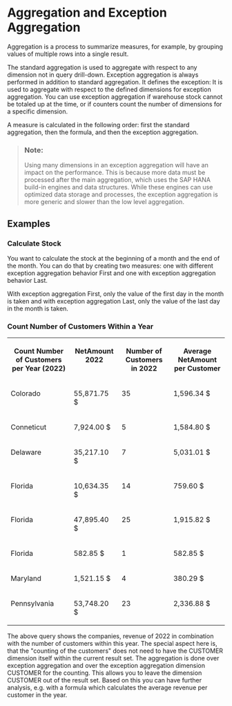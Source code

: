 <!-- loio88ca394d455642ccbdd3102298de7959 -->

# Aggregation and Exception Aggregation

Aggregation is a process to summarize measures, for example, by grouping values of multiple rows into a single result.

The standard aggregation is used to aggregate with respect to any dimension not in query drill-down. Exception aggregation is always performed in addition to standard aggregation. It defines the exception: It is used to aggregate with respect to the defined dimensions for exception aggregation. You can use exception aggregation if warehouse stock cannot be totaled up at the time, or if counters count the number of dimensions for a specific dimension.

A measure is calculated in the following order: first the standard aggregation, then the formula, and then the exception aggregation.

> ### Note:  
> Using many dimensions in an exception aggregation will have an impact on the performance. This is because more data must be processed after the main aggregation, which uses the SAP HANA build-in engines and data structures. While these engines can use optimized data storage and processes, the exception aggregation is more generic and slower than the low level aggregation.



<a name="loio88ca394d455642ccbdd3102298de7959__section_d4w_ptq_5zb"/>

## Examples



### Calculate Stock

You want to calculate the stock at the beginning of a month and the end of the month. You can do that by creating two measures: one with different exception aggregation behavior First and one with exception aggregation behavior Last.

With exception aggregation First, only the value of the first day in the month is taken and with exception aggregation Last, only the value of the last day in the month is taken.



### Count Number of Customers Within a Year


<table>
<tr>
<th valign="top">

Count Number of Customers per Year \(2022\)

</th>
<th valign="top">

NetAmount 2022

</th>
<th valign="top">

Number of Customers in 2022

</th>
<th valign="top">

Average NetAmount per Customer

</th>
</tr>
<tr>
<td valign="top">

Colorado

</td>
<td valign="top">

55,871.75 $

</td>
<td valign="top">

35

</td>
<td valign="top">

1,596.34 $

</td>
</tr>
<tr>
<td valign="top">

Conneticut

</td>
<td valign="top">

7,924.00 $

</td>
<td valign="top">

5

</td>
<td valign="top">

1,584.80 $

</td>
</tr>
<tr>
<td valign="top">

Delaware

</td>
<td valign="top">

35,217.10 $

</td>
<td valign="top">

7

</td>
<td valign="top">

5,031.01 $

</td>
</tr>
<tr>
<td valign="top">

Florida

</td>
<td valign="top">

10,634.35 $

</td>
<td valign="top">

14

</td>
<td valign="top">

759.60 $

</td>
</tr>
<tr>
<td valign="top">

Florida

</td>
<td valign="top">

47,895.40 $

</td>
<td valign="top">

25

</td>
<td valign="top">

1,915.82 $

</td>
</tr>
<tr>
<td valign="top">

Florida

</td>
<td valign="top">

582.85 $

</td>
<td valign="top">

1

</td>
<td valign="top">

582.85 $

</td>
</tr>
<tr>
<td valign="top">

Maryland

</td>
<td valign="top">

1,521.15 $

</td>
<td valign="top">

4

</td>
<td valign="top">

380.29 $

</td>
</tr>
<tr>
<td valign="top">

Pennsylvania

</td>
<td valign="top">

53,748.20 $

</td>
<td valign="top">

23

</td>
<td valign="top">

2,336.88 $

</td>
</tr>
</table>

The above query shows the companies, revenue of 2022 in combination with the number of customers within this year. The special aspect here is, that the "counting of the customers" does not need to have the CUSTOMER dimension itself within the current result set. The aggregation is done over exception aggregation and over the exception aggregation dimension CUSTOMER for the counting. This allows you to leave the dimension CUSTOMER out of the result set. Based on this you can have further analysis, e.g. with a formula which calculates the average revenue per customer in the year.


